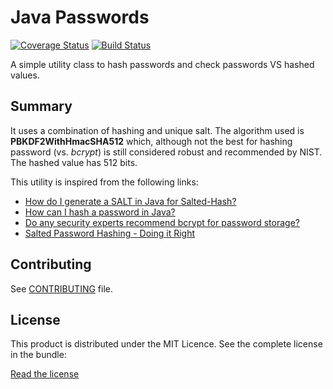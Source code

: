 # Java Passwords

[![Coverage Status](https://coveralls.io/repos/github/madmath03/password/badge.svg?branch=master)](https://coveralls.io/github/madmath03/password?branch=master)
[![Build
Status](https://secure.travis-ci.org/madmath03/password.png)](https://travis-ci.org/madmath03/password)

A simple utility class to hash passwords and check passwords VS hashed values.

## Summary

It uses a combination of hashing and unique salt. The algorithm used is **PBKDF2WithHmacSHA512** which, although not the best for hashing password (vs. *bcrypt*) is still considered robust and recommended by NIST. The hashed value has 512 bits. 

This utility is inspired from the following links: 

*   [How do I generate a SALT in Java for Salted-Hash?](https://stackoverflow.com/a/18143616)
*   [How can I hash a password in Java?](https://stackoverflow.com/a/2861125)
*   [Do any security experts recommend bcrypt for password storage?](https://stackoverflow.com/a/18143616)
*   [Salted Password Hashing - Doing it Right](https://crackstation.net/hashing-security.htm)


## Contributing
See [CONTRIBUTING](https://github.com/madmath03/password/blob/master/CONTRIBUTING.md) file.

## License
This product is distributed under the MIT Licence.
See the complete license in the bundle:

[Read the license](https://github.com/madmath03/password/blob/master/LICENSE)
